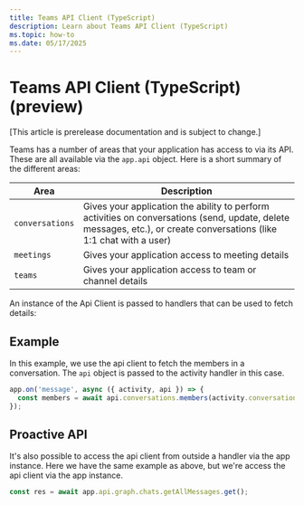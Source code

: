 ```yaml
---
title: Teams API Client (TypeScript)
description: Learn about Teams API Client (TypeScript)
ms.topic: how-to
ms.date: 05/17/2025
---
```


# Teams API Client (TypeScript) (preview)

[This article is prerelease documentation and is subject to change.]

Teams has a number of areas that your application has access to via its API. These are all available via the `app.api` object. Here is a short summary of the different areas:

| Area | Description |
|------|-------------|
| `conversations` | Gives your application the ability to perform activities on conversations (send, update, delete messages, etc.), or create conversations (like 1:1 chat with a user) |
| `meetings` | Gives your application access to meeting details |
| `teams` | Gives your application access to team or channel details |


An instance of the Api Client is passed to handlers that can be used to fetch details:

## Example

In this example, we use the api client to fetch the members in a conversation. The `api` object is passed to the activity handler in this case.

```typescript
app.on('message', async ({ activity, api }) => {
  const members = await api.conversations.members(activity.conversation.id).get();
});
```

## Proactive API

It's also possible to access the api client from outside a handler via the app instance. Here we have the same example as above, but we're access the api client via the app instance.

```typescript
const res = await app.api.graph.chats.getAllMessages.get();
```